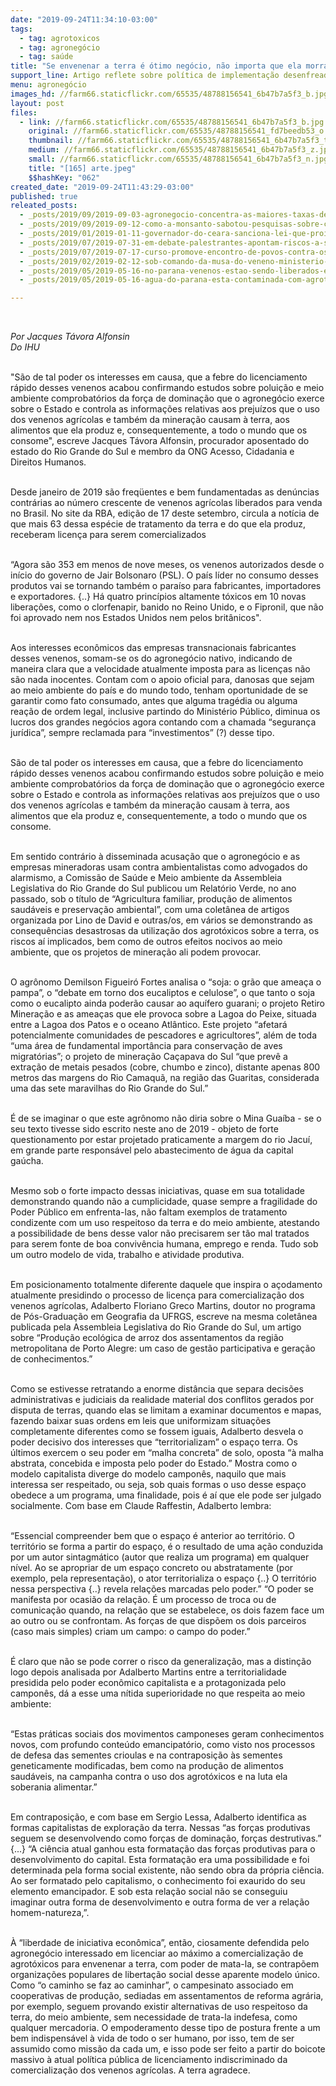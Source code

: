 ```yaml
---
date: "2019-09-24T11:34:10-03:00"
tags:
  - tag: agrotoxicos
  - tag: agronegócio
  - tag: saúde
title: "Se envenenar a terra é ótimo negócio, não importa que ela morra?"
support_line: Artigo reflete sobre política de implementação desenfreada de agrotóxicos
menu: agronegócio
images_hd: //farm66.staticflickr.com/65535/48788156541_6b47b7a5f3_b.jpg
layout: post
files:
  - link: //farm66.staticflickr.com/65535/48788156541_6b47b7a5f3_b.jpg
    original: //farm66.staticflickr.com/65535/48788156541_fd7beedb53_o.jpg
    thumbnail: //farm66.staticflickr.com/65535/48788156541_6b47b7a5f3_t.jpg
    medium: //farm66.staticflickr.com/65535/48788156541_6b47b7a5f3_z.jpg
    small: //farm66.staticflickr.com/65535/48788156541_6b47b7a5f3_n.jpg
    title: "[165] arte.jpeg"
    $$hashKey: "062"
created_date: "2019-09-24T11:43:29-03:00"
published: true
releated_posts:
  - _posts/2019/09/2019-09-03-agronegocio-concentra-as-maiores-taxas-de-suicidio-entre-trabalhadores.md
  - _posts/2019/09/2019-09-12-como-a-monsanto-sabotou-pesquisas-sobre-cancer.md
  - _posts/2019/01/2019-01-11-governador-do-ceara-sanciona-lei-que-proibe-pulverizacao-aerea-nas-lavouras-do-estado.md
  - _posts/2019/07/2019-07-31-em-debate-palestrantes-apontam-riscos-a-saude-provocados-pelo-agronegocio.md
  - _posts/2019/07/2019-07-17-curso-promove-encontro-de-povos-contra-os-agrotoxicos-no-mato-grosso.md
  - _posts/2019/02/2019-02-12-sob-comando-da-musa-do-veneno-ministerio-da-agricultura-libera-mais-19-agrotoxicos.md
  - _posts/2019/05/2019-05-16-no-parana-venenos-estao-sendo-liberados-em-ritmo-insano.md
  - _posts/2019/05/2019-05-16-agua-do-parana-esta-contaminada-com-agrotoxico.md

---
```

<p>&nbsp;</p>

<p><em>Por&nbsp;Jacques T&aacute;vora Alfonsin<br />
Do IHU</em><br />
&nbsp;</p>

<p>&quot;S&atilde;o de tal poder os interesses em causa, que a febre do licenciamento r&aacute;pido desses venenos acabou confirmando estudos sobre polui&ccedil;&atilde;o e meio ambiente comprobat&oacute;rios da for&ccedil;a de domina&ccedil;&atilde;o que o agroneg&oacute;cio exerce sobre o Estado e controla as informa&ccedil;&otilde;es relativas aos preju&iacute;zos que o uso dos venenos agr&iacute;colas e tamb&eacute;m da minera&ccedil;&atilde;o causam &agrave; terra, aos alimentos que ela produz e, consequentemente, a todo o mundo que os consome&quot;, escreve Jacques T&aacute;vora Alfonsin, procurador aposentado do estado do Rio Grande do Sul e membro da ONG Acesso, Cidadania e Direitos Humanos.</p>

<p><br />
Desde janeiro de 2019 s&atilde;o freq&uuml;entes e bem fundamentadas as den&uacute;ncias contr&aacute;rias ao n&uacute;mero crescente de venenos agr&iacute;colas liberados para venda no Brasil. No site da RBA, edi&ccedil;&atilde;o de 17 deste setembro, circula a not&iacute;cia de que mais 63 dessa esp&eacute;cie de tratamento da terra e do que ela produz, receberam licen&ccedil;a para serem comercializados<br />
&nbsp;</p>

<p>&ldquo;Agora s&atilde;o 353 em menos de nove meses, os venenos autorizados desde o in&iacute;cio do governo de Jair Bolsonaro (PSL). O pa&iacute;s l&iacute;der no consumo desses produtos vai se tornando tamb&eacute;m o para&iacute;so para fabricantes, importadores e exportadores. {..} H&aacute; quatro princ&iacute;pios altamente t&oacute;xicos em 10 novas libera&ccedil;&otilde;es, como o clorfenapir, banido no Reino Unido, e o Fipronil, que n&atilde;o foi aprovado nem nos Estados Unidos nem pelos brit&acirc;nicos&quot;.<br />
&nbsp;</p>

<p>Aos interesses econ&ocirc;micos das empresas transnacionais fabricantes desses venenos, somam-se os do agroneg&oacute;cio nativo, indicando de maneira clara que a velocidade atualmente imposta para as licen&ccedil;as n&atilde;o s&atilde;o nada inocentes. Contam com o apoio oficial para, danosas que sejam ao meio ambiente do pa&iacute;s e do mundo todo, tenham oportunidade de se garantir como fato consumado, antes que alguma trag&eacute;dia ou alguma rea&ccedil;&atilde;o de ordem legal, inclusive partindo do Minist&eacute;rio P&uacute;blico, diminua os lucros dos grandes neg&oacute;cios agora contando com a chamada &ldquo;seguran&ccedil;a jur&iacute;dica&rdquo;, sempre reclamada para &ldquo;investimentos&rdquo; (?) desse tipo.<br />
&nbsp;</p>

<p>S&atilde;o de tal poder os interesses em causa, que a febre do licenciamento r&aacute;pido desses venenos acabou confirmando estudos sobre polui&ccedil;&atilde;o e meio ambiente comprobat&oacute;rios da for&ccedil;a de domina&ccedil;&atilde;o que o agroneg&oacute;cio exerce sobre o Estado e controla as informa&ccedil;&otilde;es relativas aos preju&iacute;zos que o uso dos venenos agr&iacute;colas e tamb&eacute;m da minera&ccedil;&atilde;o causam &agrave; terra, aos alimentos que ela produz e, consequentemente, a todo o mundo que os consome.<br />
&nbsp;</p>

<p>Em sentido contr&aacute;rio &agrave; disseminada acusa&ccedil;&atilde;o que o agroneg&oacute;cio e as empresas mineradoras usam contra ambientalistas como advogados do alarmismo, a Comiss&atilde;o de Sa&uacute;de e Meio ambiente da Assembleia Legislativa do Rio Grande do Sul publicou um Relat&oacute;rio Verde, no ano passado, sob o t&iacute;tulo de &ldquo;Agricultura familiar, produ&ccedil;&atilde;o de alimentos saud&aacute;veis e preserva&ccedil;&atilde;o ambiental&rdquo;, com uma colet&acirc;nea de artigos organizada por Lino de David e outras/os, em v&aacute;rios se demonstrando as consequ&ecirc;ncias desastrosas da utiliza&ccedil;&atilde;o dos agrot&oacute;xicos sobre a terra, os riscos a&iacute; implicados, bem como de outros efeitos nocivos ao meio ambiente, que os projetos de minera&ccedil;&atilde;o ali podem provocar.<br />
&nbsp;</p>

<p>O agr&ocirc;nomo Demilson Figueir&oacute; Fortes analisa o &ldquo;soja: o gr&atilde;o que amea&ccedil;a o pampa&rdquo;, o &ldquo;debate em torno dos eucaliptos e celulose&rdquo;, o que tanto o soja como o eucalipto ainda poder&atilde;o causar ao aqu&iacute;fero guarani; o projeto Retiro Minera&ccedil;&atilde;o e as amea&ccedil;as que ele provoca sobre a Lagoa do Peixe, situada entre a Lagoa dos Patos e o oceano Atl&acirc;ntico. Este projeto &ldquo;afetar&aacute; potencialmente comunidades de pescadores e agricultores&rdquo;, al&eacute;m de toda &ldquo;uma &aacute;rea de fundamental import&acirc;ncia para conserva&ccedil;&atilde;o de aves migrat&oacute;rias&rdquo;; o projeto de minera&ccedil;&atilde;o Ca&ccedil;apava do Sul &ldquo;que prev&ecirc; a extra&ccedil;&atilde;o de metais pesados (cobre, chumbo e zinco), distante apenas 800 metros das margens do Rio Camaqu&atilde;, na regi&atilde;o das Guaritas, considerada uma das sete maravilhas do Rio Grande do Sul.&rdquo;<br />
&nbsp;</p>

<p>&Eacute; de se imaginar o que este agr&ocirc;nomo n&atilde;o diria sobre o Mina Gua&iacute;ba - se o seu texto tivesse sido escrito neste ano de 2019 - objeto de forte questionamento por estar projetado praticamente a margem do rio Jacu&iacute;, em grande parte respons&aacute;vel pelo abastecimento de &aacute;gua da capital ga&uacute;cha.<br />
&nbsp;</p>

<p>Mesmo sob o forte impacto dessas iniciativas, quase em sua totalidade demonstrando quando n&atilde;o a cumplicidade, quase sempre a fragilidade do Poder P&uacute;blico em enfrenta-las, n&atilde;o faltam exemplos de tratamento condizente com um uso respeitoso da terra e do meio ambiente, atestando a possibilidade de bens desse valor n&atilde;o precisarem ser t&atilde;o mal tratados para serem fonte de boa conviv&ecirc;ncia humana, emprego e renda. Tudo sob um outro modelo de vida, trabalho e atividade produtiva.<br />
&nbsp;</p>

<p>Em posicionamento totalmente diferente daquele que inspira o a&ccedil;odamento atualmente presidindo o processo de licen&ccedil;a para comercializa&ccedil;&atilde;o dos venenos agr&iacute;colas, Adalberto Floriano Greco Martins, doutor no programa de P&oacute;s-Gradua&ccedil;&atilde;o em Geografia da UFRGS, escreve na mesma colet&acirc;nea publicada pela Assembleia Legislativa do Rio Grande do Sul, um artigo sobre &ldquo;Produ&ccedil;&atilde;o ecol&oacute;gica de arroz dos assentamentos da regi&atilde;o metropolitana de Porto Alegre: um caso de gest&atilde;o participativa e gera&ccedil;&atilde;o de conhecimentos.&rdquo;<br />
&nbsp;</p>

<p>Como se estivesse retratando a enorme dist&acirc;ncia que separa decis&otilde;es administrativas e judiciais da realidade material dos conflitos gerados por disputa de terras, quando elas se limitam a examinar documentos e mapas, fazendo baixar suas ordens em leis que uniformizam situa&ccedil;&otilde;es completamente diferentes como se fossem iguais, Adalberto desvela o poder decisivo dos interesses que &ldquo;territorializam&rdquo; o espa&ccedil;o terra. Os &uacute;ltimos exercem o seu poder em &ldquo;malha concreta&rdquo; de solo, oposta &ldquo;&agrave; malha abstrata, concebida e imposta pelo poder do Estado.&rdquo; Mostra como o modelo capitalista diverge do modelo campon&ecirc;s, naquilo que mais interessa ser respeitado, ou seja, sob quais formas o uso desse espa&ccedil;o obedece a um programa, uma finalidade, pois &eacute; a&iacute; que ele pode ser julgado socialmente. Com base em Claude Raffestin, Adalberto lembra:<br />
&nbsp;</p>

<p>&ldquo;Essencial compreender bem que o espa&ccedil;o &eacute; anterior ao territ&oacute;rio. O territ&oacute;rio se forma a partir do espa&ccedil;o, &eacute; o resultado de uma a&ccedil;&atilde;o conduzida por um autor sintagm&aacute;tico (autor que realiza um programa) em qualquer n&iacute;vel. Ao se apropriar de um espa&ccedil;o concreto ou abstratamente (por exemplo, pela representa&ccedil;&atilde;o), o ator territorializa o espa&ccedil;o {..} O territ&oacute;rio nessa perspectiva {..} revela rela&ccedil;&otilde;es marcadas pelo poder.&rdquo; &ldquo;O poder se manifesta por ocasi&atilde;o da rela&ccedil;&atilde;o. &Eacute; um processo de troca ou de comunica&ccedil;&atilde;o quando, na rela&ccedil;&atilde;o que se estabelece, os dois fazem face um ao outro ou se confrontam. As for&ccedil;as de que disp&otilde;em os dois parceiros (caso mais simples) criam um campo: o campo do poder.&rdquo;<br />
&nbsp;</p>

<p>&Eacute; claro que n&atilde;o se pode correr o risco da generaliza&ccedil;&atilde;o, mas a distin&ccedil;&atilde;o logo depois analisada por Adalberto Martins entre a territorialidade presidida pelo poder econ&ocirc;mico capitalista e a protagonizada pelo campon&ecirc;s, d&aacute; a esse uma n&iacute;tida superioridade no que respeita ao meio ambiente:<br />
&nbsp;</p>

<p>&ldquo;Estas pr&aacute;ticas sociais dos movimentos camponeses geram conhecimentos novos, com profundo conte&uacute;do emancipat&oacute;rio, como visto nos processos de defesa das sementes crioulas e na contraposi&ccedil;&atilde;o &agrave;s sementes geneticamente modificadas, bem como na produ&ccedil;&atilde;o de alimentos saud&aacute;veis, na campanha contra o uso dos agrot&oacute;xicos e na luta ela soberania alimentar.&rdquo;</p>

<p><br />
Em contraposi&ccedil;&atilde;o, e com base em Sergio Lessa, Adalberto identifica as formas capitalistas de explora&ccedil;&atilde;o da terra. Nessas &ldquo;as for&ccedil;as produtivas seguem se desenvolvendo como for&ccedil;as de domina&ccedil;&atilde;o, for&ccedil;as destrutivas.&rdquo; {...} &ldquo;A ci&ecirc;ncia atual ganhou esta formata&ccedil;&atilde;o das for&ccedil;as produtivas para o desenvolvimento do capital. Esta formata&ccedil;&atilde;o era uma possibilidade e foi determinada pela forma social existente, n&atilde;o sendo obra da pr&oacute;pria ci&ecirc;ncia. Ao ser formatado pelo capitalismo, o conhecimento foi exaurido do seu elemento emancipador. E sob esta rela&ccedil;&atilde;o social n&atilde;o se conseguiu imaginar outra forma de desenvolvimento e outra forma de ver a rela&ccedil;&atilde;o homem-natureza,&rdquo;.</p>

<p><br />
&Agrave; &ldquo;liberdade de iniciativa econ&ocirc;mica&rdquo;, ent&atilde;o, ciosamente defendida pelo agroneg&oacute;cio interessado em licenciar ao m&aacute;ximo a comercializa&ccedil;&atilde;o de agrot&oacute;xicos para envenenar a terra, com poder de mata-la, se contrap&otilde;em organiza&ccedil;&otilde;es populares de liberta&ccedil;&atilde;o social desse aparente modelo &uacute;nico. Como &ldquo;o caminho se faz ao caminhar&rdquo;, o campesinato associado em cooperativas de produ&ccedil;&atilde;o, sediadas em assentamentos de reforma agr&aacute;ria, por exemplo, seguem provando existir alternativas de uso respeitoso da terra, do meio ambiente, sem necessidade de trata-la indefesa, como qualquer mercadoria. O empoderamento desse tipo de postura frente a um bem indispens&aacute;vel &agrave; vida de todo o ser humano, por isso, tem de ser assumido como miss&atilde;o da cada um, e isso pode ser feito a partir do boicote massivo &agrave; atual pol&iacute;tica p&uacute;blica de licenciamento indiscriminado da comercializa&ccedil;&atilde;o dos venenos agr&iacute;colas. A terra agradece.</p>

<p><br />
&nbsp;</p>
